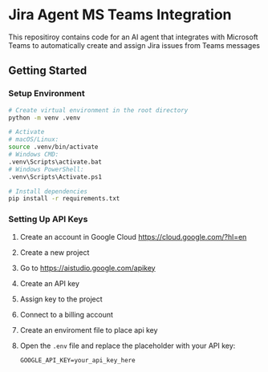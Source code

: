 # Jira Agent MS Teams Integration

This repositiroy contains code for an AI agent that integrates with Microsoft Teams to automatically create and assign Jira issues from Teams messages



## Getting Started

### Setup Environment


```bash
# Create virtual environment in the root directory
python -m venv .venv

# Activate 
# macOS/Linux:
source .venv/bin/activate
# Windows CMD:
.venv\Scripts\activate.bat
# Windows PowerShell:
.venv\Scripts\Activate.ps1

# Install dependencies
pip install -r requirements.txt
```


### Setting Up API Keys

1. Create an account in Google Cloud https://cloud.google.com/?hl=en
2. Create a new project
3. Go to https://aistudio.google.com/apikey
4. Create an API key
5. Assign key to the project
6. Connect to a billing account


1. Create an enviroment file to place api key
2. Open the `.env` file and replace the placeholder with your API key:
   ```
   GOOGLE_API_KEY=your_api_key_here
   ```



